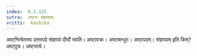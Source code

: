 ```yaml
---
index:  6.3.125
sutra:  अष्टनः संज्ञायाम्
vritti:  kashika 
---
```


अष्टनित्येतस्य उत्तरपदे संज्ञायां दीर्घो भवति। अष्टावक्रः। अष्टाबन्धुरः। अष्टापदम्। संज्ञायाम् इति किम्? अष्टपुत्रः। अष्टभार्यः।

